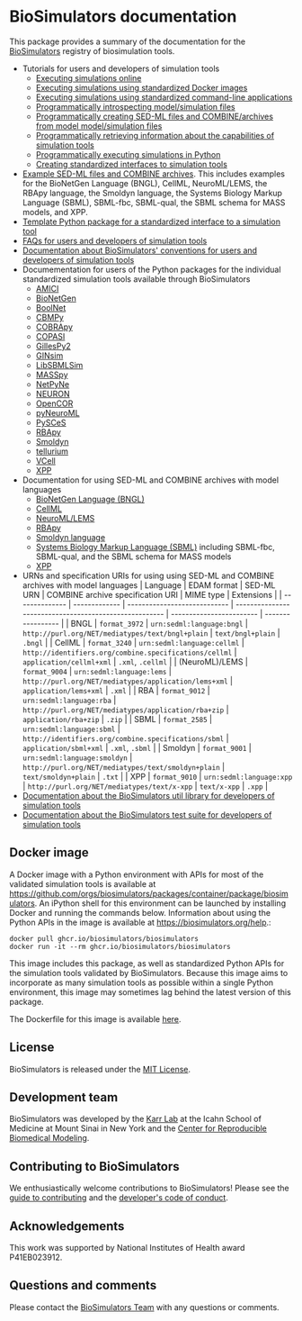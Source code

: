 # BioSimulators documentation
This package provides a summary of the documentation for the [BioSimulators](https://biosimulators.org) registry of biosimulation tools.

* Tutorials for users and developers of simulation tools
  * [Executing simulations online](https://biosimulators.org/help)
  * [Executing simulations using standardized Docker images](https://biosimulators.org/help)
  * [Executing simulations using standardized command-line applications](https://biosimulators.org/help)
  * [Programmatically introspecting model/simulation files](https://mybinder.org/v2/gh/biosimulators/Biosimulators_tutorials/HEAD)
  * [Programmatically creating SED-ML files and COMBINE/archives from model model/simulation files](https://mybinder.org/v2/gh/biosimulators/Biosimulators_tutorials/HEAD)
  * [Programmatically retrieving information about the capabilities of simulation tools](https://mybinder.org/v2/gh/biosimulators/Biosimulators_tutorials/HEAD)
  * [Programmatically executing simulations in Python](https://mybinder.org/v2/gh/biosimulators/Biosimulators_tutorials/HEAD)
  * [Creating standardized interfaces to simulation tools](https://github.com/biosimulators/Biosimulators_simulator_template)
* [Example SED-ML files and COMBINE archives](https://github.com/biosimulators/Biosimulators_test_suite/tree/dev/examples). This includes examples for the BioNetGen Language (BNGL), CellML, NeuroML/LEMS, the RBApy language, the Smoldyn language, the Systems Biology Markup Language (SBML), SBML-fbc, SBML-qual, the SBML schema for MASS models, and XPP.
* [Template Python package for a standardized interface to a simulation tool](https://github.com/biosimulators/Biosimulators_simulator_template)
* [FAQs for users and developers of simulation tools](https://biosimulators.org/help/faq)
* [Documentation about BioSimulators' conventions for users and developers of simulation tools](https://biosimulators.org/standards)
* Documementation for users of the Python packages for the individual standardized simulation tools available through BioSimulators
  * [AMICI](https://docs.biosimulators.org/Biosimulators_AMICI/)
  * [BioNetGen](https://docs.biosimulators.org/Biosimulators_BioNetGen/)
  * [BoolNet](https://docs.biosimulators.org/Biosimulators_BoolNet/)
  * [CBMPy](https://docs.biosimulators.org/Biosimulators_CBMPy/)
  * [COBRApy](https://docs.biosimulators.org/Biosimulators_COBRApy/)
  * [COPASI](https://docs.biosimulators.org/Biosimulators_COPASI/)
  * [GillesPy2](https://docs.biosimulators.org/Biosimulators_GillesPy2/)
  * [GINsim](https://docs.biosimulators.org/Biosimulators_GINsim/)
  * [LibSBMLSim](https://docs.biosimulators.org/Biosimulators_LibSBMLSim/)
  * [MASSpy](https://docs.biosimulators.org/Biosimulators_MASSpy/)
  * [NetPyNe](https://docs.biosimulators.org/Biosimulators_pyNeuroML/)
  * [NEURON](https://docs.biosimulators.org/Biosimulators_pyNeuroML/)  
  * [OpenCOR](https://docs.biosimulators.org/Biosimulators_OpenCOR/)
  * [pyNeuroML](https://docs.biosimulators.org/Biosimulators_pyNeuroML/)
  * [PySCeS](https://docs.biosimulators.org/Biosimulators_PySCeS/)
  * [RBApy](https://docs.biosimulators.org/Biosimulators_RBApy/)
  * [Smoldyn](https://smoldyn.readthedocs.io/en/latest/python/api.html#sed-ml-combine-biosimulators-api)
  * [tellurium](https://docs.biosimulators.org/Biosimulators_tellurium/)
  * [VCell](https://github.com/virtualcell/vcell)
  * [XPP](https://docs.biosimulators.org/Biosimulators_XPP/)
* Documentation for using SED-ML and COMBINE archives with model languages
  * [BioNetGen Language (BNGL)](https://docs.biosimulators.org/Biosimulators_BioNetGen/tutorial.html)
  * [CellML](http://sed-ml.org/specifications.html)
  * [NeuroML/LEMS](https://docs.neuroml.org/Userdocs/Paths.html)
  * [RBApy](https://docs.biosimulators.org/Biosimulators_RBApy/tutorial.html)
  * [Smoldyn language](https://github.com/ssandrews/Smoldyn/blob/master/Using-Smoldyn-with-SED-ML-COMBINE-BioSimulators.md)
  * [Systems Biology Markup Language (SBML)](http://sed-ml.org/specifications.html) including SBML-fbc, SBML-qual, and the SBML schema for MASS models
  * [XPP](https://docs.biosimulators.org/Biosimulators_XPP/tutorial.html)
* URNs and specification URIs for using using SED-ML and COMBINE archives with model languages
    | Language       | EDAM format   | SED-ML URN                   | COMBINE archive specification URI                      | MIME type                | Extensions        |
    | -------------- | ------------- | ---------------------------- | ------------------------------------------------------ | ------------------------ | ----------------- |
    | BNGL           | `format_3972` | `urn:sedml:language:bngl`    | `http://purl.org/NET/mediatypes/text/bngl+plain`       | `text/bngl+plain`        | `.bngl`           |
    | CellML         | `format_3240` | `urn:sedml:language:cellml`  | `http://identifiers.org/combine.specifications/cellml` | `application/cellml+xml` | `.xml`, `.cellml` |
    | (NeuroML)/LEMS | `format_9004` | `urn:sedml:language:lems`    | `http://purl.org/NET/mediatypes/application/lems+xml`  | `application/lems+xml`   | `.xml`            |
    | RBA            | `format_9012` | `urn:sedml:language:rba`     | `http://purl.org/NET/mediatypes/application/rba+zip`   | `application/rba+zip`    | `.zip`            |
    | SBML           | `format_2585` | `urn:sedml:language:sbml`    | `http://identifiers.org/combine.specifications/sbml`   | `application/sbml+xml`   | `.xml`, `.sbml`   |
    | Smoldyn        | `format_9001` | `urn:sedml:language:smoldyn` | `http://purl.org/NET/mediatypes/text/smoldyn+plain`    | `text/smoldyn+plain`     | `.txt`            |
    | XPP            | `format_9010` | `urn:sedml:language:xpp`     | `http://purl.org/NET/mediatypes/text/x-xpp`            | `text/x-xpp`             | `.xpp`            |
* [Documentation about the BioSimulators util library for developers of simulation tools](https://docs.biosimulators.org/Biosimulators_utils/)
* [Documentation about the BioSimulators test suite for developers of simulation tools](https://docs.biosimulators.org/Biosimulators_test_suite/)

## Docker image
A Docker image with a Python environment with APIs for most of the validated simulation tools is available at https://github.com/orgs/biosimulators/packages/container/package/biosimulators. An iPython shell for this environment can be launched by installing Docker and running the commands below. Information about using the Python APIs in the image is available at https://biosimulators.org/help.:
```
docker pull ghcr.io/biosimulators/biosimulators
docker run -it --rm ghcr.io/biosimulators/biosimulators
```

This image includes this package, as well as standardized Python APIs for the simulation tools validated by BioSimulators. Because this image aims to incorporate as many simulation tools as possible within a single Python environment, this image may sometimes lag behind the latest version of this package.

The Dockerfile for this image is available [here](https://github.com/biosimulators/Biosimulators/blob/dev/Dockerfile).

## License
BioSimulators is released under the [MIT License](https://github.com/biosimulators/Biosimulators/blob/dev/LICENSE).

## Development team
BioSimulators was developed by the [Karr Lab](https://www.karrlab.org) at the Icahn School of Medicine at Mount Sinai in New York and the [Center for Reproducible Biomedical Modeling](http://reproduciblebiomodels.org).

## Contributing to BioSimulators
We enthusiastically welcome contributions to BioSimulators! Please see the [guide to contributing](https://github.com/biosimulators/Biosimulators/blob/dev/CONTRIBUTING.md) and the [developer's code of conduct](https://github.com/biosimulators/Biosimulators/blob/dev/CODE_OF_CONDUCT.md).

## Acknowledgements
This work was supported by National Institutes of Health award P41EB023912.

## Questions and comments
Please contact the [BioSimulators Team](mailto:info@biosimulators.org) with any questions or comments.

